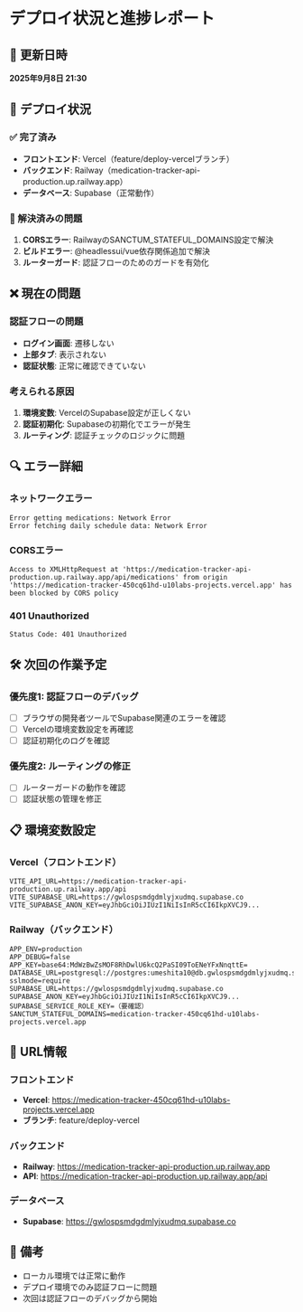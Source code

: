 # デプロイ状況と進捗レポート

## 📅 更新日時
**2025年9月8日 21:30**

## 🚀 デプロイ状況

### ✅ 完了済み
- **フロントエンド**: Vercel（feature/deploy-vercelブランチ）
- **バックエンド**: Railway（medication-tracker-api-production.up.railway.app）
- **データベース**: Supabase（正常動作）

### 🔧 解決済みの問題
1. **CORSエラー**: RailwayのSANCTUM_STATEFUL_DOMAINS設定で解決
2. **ビルドエラー**: @headlessui/vue依存関係追加で解決
3. **ルーターガード**: 認証フローのためのガードを有効化

## ❌ 現在の問題

### 認証フローの問題
- **ログイン画面**: 遷移しない
- **上部タブ**: 表示されない
- **認証状態**: 正常に確認できていない

### 考えられる原因
1. **環境変数**: VercelのSupabase設定が正しくない
2. **認証初期化**: Supabaseの初期化でエラーが発生
3. **ルーティング**: 認証チェックのロジックに問題

## 🔍 エラー詳細

### ネットワークエラー
```
Error getting medications: Network Error
Error fetching daily schedule data: Network Error
```

### CORSエラー
```
Access to XMLHttpRequest at 'https://medication-tracker-api-production.up.railway.app/api/medications' from origin 'https://medication-tracker-450cq61hd-u10labs-projects.vercel.app' has been blocked by CORS policy
```

### 401 Unauthorized
```
Status Code: 401 Unauthorized
```

## 🛠 次回の作業予定

### 優先度1: 認証フローのデバッグ
- [ ] ブラウザの開発者ツールでSupabase関連のエラーを確認
- [ ] Vercelの環境変数設定を再確認
- [ ] 認証初期化のログを確認

### 優先度2: ルーティングの修正
- [ ] ルーターガードの動作を確認
- [ ] 認証状態の管理を修正

## 📋 環境変数設定

### Vercel（フロントエンド）
```
VITE_API_URL=https://medication-tracker-api-production.up.railway.app/api
VITE_SUPABASE_URL=https://gwlospsmdgdmlyjxudmq.supabase.co
VITE_SUPABASE_ANON_KEY=eyJhbGciOiJIUzI1NiIsInR5cCI6IkpXVCJ9...
```

### Railway（バックエンド）
```
APP_ENV=production
APP_DEBUG=false
APP_KEY=base64:MdWzBwZsMOF8RhDwlU6kcQ2PaSI09ToENeYFxNnqttE=
DATABASE_URL=postgresql://postgres:umeshita10@db.gwlospsmdgdmlyjxudmq.supabase.co:5432/postgres?sslmode=require
SUPABASE_URL=https://gwlospsmdgdmlyjxudmq.supabase.co
SUPABASE_ANON_KEY=eyJhbGciOiJIUzI1NiIsInR5cCI6IkpXVCJ9...
SUPABASE_SERVICE_ROLE_KEY=（要確認）
SANCTUM_STATEFUL_DOMAINS=medication-tracker-450cq61hd-u10labs-projects.vercel.app
```

## 🔗 URL情報

### フロントエンド
- **Vercel**: https://medication-tracker-450cq61hd-u10labs-projects.vercel.app
- **ブランチ**: feature/deploy-vercel

### バックエンド
- **Railway**: https://medication-tracker-api-production.up.railway.app
- **API**: https://medication-tracker-api-production.up.railway.app/api

### データベース
- **Supabase**: https://gwlospsmdgdmlyjxudmq.supabase.co

## 📝 備考
- ローカル環境では正常に動作
- デプロイ環境でのみ認証フローに問題
- 次回は認証フローのデバッグから開始
